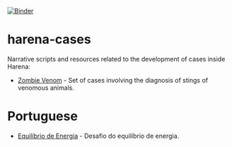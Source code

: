 [![Binder](https://mybinder.org/badge_logo.svg)](https://mybinder.org/v2/gh/datasci4health/harena-cases/master)
# harena-cases
Narrative scripts and resources related to the development of cases inside Harena:

* [Zombie Venom](zombie/venom) - Set of cases involving the diagnosis of stings of venomous animals.

# Portuguese

* [Equilíbrio de Energia](cellular/energy) - Desafio do equilíbrio de energia.